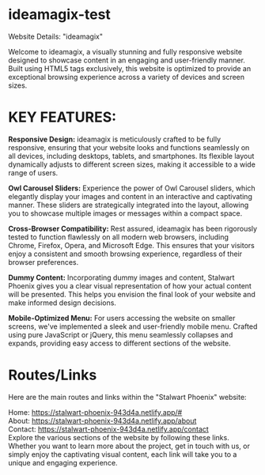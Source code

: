 # ideamagix-test
Website Details: "ideamagix"

Welcome to ideamagix, a visually stunning and fully responsive website designed to showcase content 
in an engaging and user-friendly manner. Built using HTML5 tags exclusively, this website is optimized to 
provide an exceptional browsing experience across a variety of devices and screen sizes.

<h1>KEY FEATURES:</h1>
<strong>Responsive Design:</strong>
ideamagix is meticulously crafted to be fully responsive, ensuring that your website looks and functions seamlessly on all devices, 
including desktops, tablets, and smartphones. Its flexible layout dynamically adjusts to different screen sizes, making it accessible to a wide range of users.

<strong>Owl Carousel Sliders:</strong>
Experience the power of Owl Carousel sliders, which elegantly display your images and content in an interactive and captivating manner. 
These sliders are strategically integrated into the layout, allowing you to showcase multiple images or messages within a compact space.

<strong>Cross-Browser Compatibility:</strong>
Rest assured, ideamagix has been rigorously tested to function flawlessly on all modern web browsers, including Chrome, Firefox, Opera, and Microsoft Edge. This ensures that your visitors enjoy a consistent and smooth browsing experience, regardless of their browser preferences.

<strong>Dummy Content:</strong>
Incorporating dummy images and content, Stalwart Phoenix gives you a clear visual representation of how your actual content will be presented. This helps you envision the final look of your website and make informed design decisions.

<strong>Mobile-Optimized Menu:</strong>
For users accessing the website on smaller screens, we've implemented a sleek and user-friendly mobile menu. Crafted using pure JavaScript or jQuery, this menu seamlessly collapses and expands, providing easy access to different sections of the website.

<h1>Routes/Links</h1>

Here are the main routes and links within the "Stalwart Phoenix" website:

Home: https://stalwart-phoenix-943d4a.netlify.app/#<br>
About: https://stalwart-phoenix-943d4a.netlify.app/about<br>
Contact: https://stalwart-phoenix-943d4a.netlify.app/contact<br>
Explore the various sections of the website by following these links. Whether you want to learn more about the project, get in touch with us, or simply enjoy the captivating visual content, each link will take you to a unique and engaging experience.
